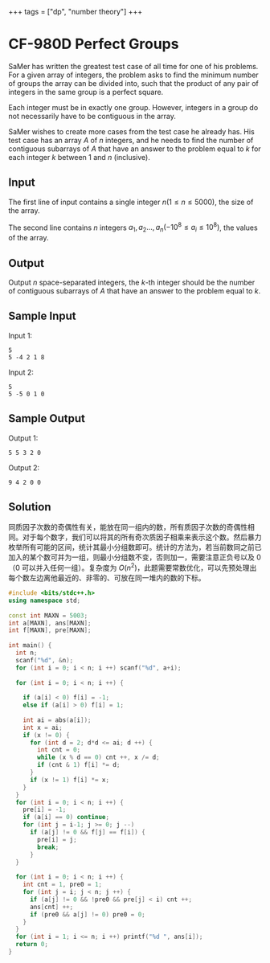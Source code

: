 +++
tags = ["dp", "number theory"]
+++

# CF-980D Perfect Groups

SaMer has written the greatest test case of all time for one of his problems. For a given array of integers, the problem asks to find the minimum number of groups the array can be divided into, such that the product of any pair of integers in the same group is a perfect square.

Each integer must be in exactly one group. However, integers in a group do not necessarily have to be contiguous in the array.

SaMer wishes to create more cases from the test case he already has. His test case has an array $A$ of $n$ integers, and he needs to find the number of contiguous subarrays of $A$ that have an answer to the problem equal to $k$ for each integer $k$ between $1$ and $n$ (inclusive).

## Input

The first line of input contains a single integer $n(1 \leq n \leq 5000)$, the size of the array.

The second line contains $n$ integers $a_1, a_2 \dots, a_n (-10^8 \leq a_i \leq 10^8)$, the values of the array.

## Output

Output $n$ space-separated integers, the $k$-th integer should be the number of contiguous subarrays of $A$ that have an answer to the problem equal to $k$.

## Sample Input

Input 1:

```
5
5 -4 2 1 8
```

Input 2:

```
5
5 -5 0 1 0
```

## Sample Output

Output 1:

```
5 5 3 2 0
```

Output 2:

```
9 4 2 0 0
```

## Solution

同质因子次数的奇偶性有关，能放在同一组内的数，所有质因子次数的奇偶性相同。对于每个数字，我们可以将其的所有奇次质因子相乘来表示这个数。然后暴力枚举所有可能的区间，统计其最小分组数即可。统计的方法为，若当前数同之前已加入的某个数可并为一组，则最小分组数不变，否则加一，需要注意正负号以及 0（0 可以并入任何一组）。复杂度为 $O(n^2)$，此题需要常数优化，可以先预处理出每个数左边离他最近的、非零的、可放在同一堆内的数的下标。

```c++
#include <bits/stdc++.h>
using namespace std;
 
const int MAXN = 5003;
int a[MAXN], ans[MAXN];
int f[MAXN], pre[MAXN];
 
int main() {
  int n;
  scanf("%d", &n);
  for (int i = 0; i < n; i ++) scanf("%d", a+i);
 
  for (int i = 0; i < n; i ++) {
 
    if (a[i] < 0) f[i] = -1;
    else if (a[i] > 0) f[i] = 1;
 
    int ai = abs(a[i]);
    int x = ai;
    if (x != 0) {
      for (int d = 2; d*d <= ai; d ++) {
        int cnt = 0;
        while (x % d == 0) cnt ++, x /= d;
        if (cnt & 1) f[i] *= d;
      }
      if (x != 1) f[i] *= x;
    }
  }
  for (int i = 0; i < n; i ++) {
    pre[i] = -1;
    if (a[i] == 0) continue;
    for (int j = i-1; j >= 0; j --)
      if (a[j] != 0 && f[j] == f[i]) {
        pre[i] = j;
        break;
      }
  }
 
  for (int i = 0; i < n; i ++) {
    int cnt = 1, pre0 = 1;
    for (int j = i; j < n; j ++) {
      if (a[j] != 0 && !pre0 && pre[j] < i) cnt ++;
      ans[cnt] ++;
      if (pre0 && a[j] != 0) pre0 = 0;
    }
  }
  for (int i = 1; i <= n; i ++) printf("%d ", ans[i]);
  return 0;
}
```
